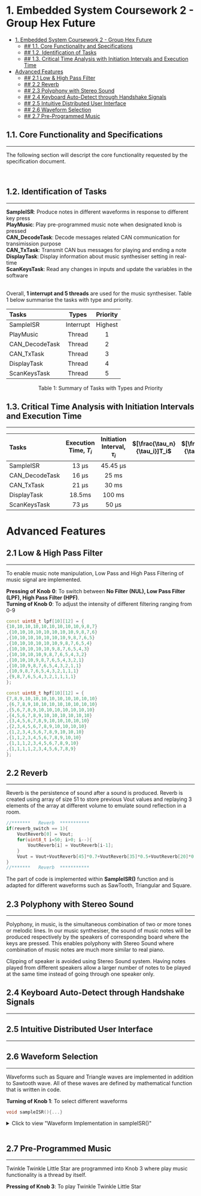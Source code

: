 # 1. Embedded System Coursework 2 - Group Hex Future


- [1. Embedded System Coursework 2 - Group Hex Future](#1-embedded-system-coursework-2---group-hex-future)
  - [## 1.1. Core Functionality and Specifications](#-11-core-functionality-and-specifications)
  - [## 1.2. Identification of Tasks](#-12-identification-of-tasks)
  - [## 1.3. Critical Time Analysis with Initiation Intervals and Execution Time](#-13-critical-time-analysis-with-initiation-intervals-and-execution-time)
- [Advanced Features](#advanced-features)
  - [## 2.1 Low & High Pass Filter](#-21-low--high-pass-filter)
  - [## 2.2 Reverb](#-22-reverb)
  - [## 2.3 Polyphony with Stereo Sound](#-23-polyphony-with-stereo-sound)
  - [## 2.4 Keyboard Auto-Detect through Handshake Signals](#-24-keyboard-auto-detect-through-handshake-signals)
  - [## 2.5 Intuitive Distributed User Interface](#-25-intuitive-distributed-user-interface)
  - [## 2.6 Waveform Selection](#-26-waveform-selection)
  - [## 2.7 Pre-Programmed Music](#-27-pre-programmed-music)

## 1.1. Core Functionality and Specifications
--------------------------------------

The following section will descript the core functionality requested by the specification document.

<br />

## 1.2. Identification of Tasks
--------------------------------------

<b>SampleISR</b>:  Produce notes in different waveforms in response to different key press
<br />
<b>PlayMusic</b>: Play pre-programmed music note when designated knob is pressed
<br />
<b>CAN_DecodeTask</b>: Decode messages related CAN communication for transimission purpose
<br />
<b>CAN_TxTask</b>: Transmit CAN bus messages for playing and ending a note
<br />
<b>DisplayTask</b>: Display information about music synthesiser setting in real-time
<br />
<b>ScanKeysTask</b>: Read any changes in inputs and update the variables in the software

<br />
Overall, <b>1 interrupt and 5 threads</b> are used for the music synthesiser. Table 1 below summarise the tasks with type and priority.

<br />
<center>

| Tasks          |   Types   | Priority |
| :------------- | :-------: | :------: |
| SampleISR      | Interrupt | Highest  |
| PlayMusic      |  Thread   |    1     |
| CAN_DecodeTask |  Thread   |    2     |
| CAN_TxTask     |  Thread   |    3     |
| DisplayTask    |  Thread   |    4     |
| ScanKeysTask   |  Thread   |    5     |

Table 1: Summary of Tasks with Types and Priority
</center>


## 1.3. Critical Time Analysis with Initiation Intervals and Execution Time
--------------------------------------

| Tasks          | Execution Time, $T_i$ | Initiation Interval, $\tau_i$ |  $[\frac{\tau_n}{\tau_i}]T_i$ | $[\frac{T_i}{\tau_i}]$ |
| :------------- | :---------------------------: | :-------------------: | :--------------------------: | :--------------------: |
| SampleISR      |             13 μs             |       45.45 μs        |      
| CAN_DecodeTask |             16 μs             |         25 ms         |   
| CAN_TxTask     |             21 μs             |         30 ms         |   
| DisplayTask    |            18.5ms             |        100 ms         |   
| ScanKeysTask   |             73 μs             |         50 μs         |



# Advanced Features


## 2.1 Low & High Pass Filter
--------------------------------------
To enable music note manipulation, Low Pass and High Pass Filtering of music signal are implemented. 

**Pressing** **of** **Knob** **0**: To switch between **No Filter (NUL), Low Pass Filter (LPF), High Pass Filter (HPF)**.
<br />
**Turning of Knob 0**: To adjust the intensity of different filtering ranging from 0-9

```C++
const uint8_t lpf[10][12] = {
{10,10,10,10,10,10,10,10,10,9,8,7}
,{10,10,10,10,10,10,10,10,9,8,7,6}
,{10,10,10,10,10,10,10,9,8,7,6,5}
,{10,10,10,10,10,10,9,8,7,6,5,4}
,{10,10,10,10,10,9,8,7,6,5,4,3}
,{10,10,10,10,9,8,7,6,5,4,3,2}
,{10,10,10,9,8,7,6,5,4,3,2,1}
,{10,10,9,8,7,6,5,4,3,2,1,1}
,{10,9,8,7,6,5,4,3,2,1,1,1}
,{9,8,7,6,5,4,3,2,1,1,1,1}
};

const uint8_t hpf[10][12] = {
{7,8,9,10,10,10,10,10,10,10,10,10}
,{6,7,8,9,10,10,10,10,10,10,10,10}
,{5,6,7,8,9,10,10,10,10,10,10,10}
,{4,5,6,7,8,9,10,10,10,10,10,10}
,{3,4,5,6,7,8,9,10,10,10,10,10}
,{2,3,4,5,6,7,8,9,10,10,10,10}
,{1,2,3,4,5,6,7,8,9,10,10,10}
,{1,1,2,3,4,5,6,7,8,9,10,10}
,{1,1,1,2,3,4,5,6,7,8,9,10}
,{1,1,1,1,2,3,4,5,6,7,8,9}
};
```


## 2.2 Reverb
--------------------------------------

Reverb is the persistence of sound after a sound is produced. Reverb is created using array of size 51 to store previous Vout values and replaying 3 elements of the array at different volume to emulate sound reflection in a room.

```C++
//*******   Reverb  ***********
if(reverb_switch == 1){
    VoutReverb[0] = Vout;
    for(uint8_t i=50; i>0; i--){
        VoutReverb[i] = VoutReverb[i-1];
    }
    Vout = Vout+VoutReverb[45]*0.7+VoutReverb[35]*0.5+VoutReverb[20]*0.2;
}
//*******   Reverb  ***********
```

The part of code is implemented within **SampleISR()** function and is adapted for different waveforms such as SawTooth, Triangular and Square.


## 2.3 Polyphony with Stereo Sound
--------------------------------------
Polyphony, in music, is the simultaneous combination of two or more tones or melodic lines. In our music synthesiser, the sound of music notes will be produced respectively by the speakers of corresponding board where the keys are pressed. This enables polyphony with Stereo Sound where combination of music notes are much more similar to real piano.

Clipping of speaker is avoided using Stereo Sound system. Having notes played from different speakers allow a larger number of notes to be played at the same time instead of going through one speaker only. 

## 2.4 Keyboard Auto-Detect through Handshake Signals
--------------------------------------

## 2.5 Intuitive Distributed User Interface
--------------------------------------

## 2.6 Waveform Selection
--------------------------------------

Waveforms such as Square and Triangle waves are implemented in addition to Sawtooth wave. All of these waves are defined by mathematical function that is written in code.

**Turning of Knob 1**: To select different waveforms

```C++
void sampleISR(){...}
```
<details>
<summary>Click to view "Waveform Implementation in sampleISR()" </summary>

```C++
void sampleISR()
{
    int32_t Vout = 0;
    if(waveform_mode == 0){ //generate sawtooth wave
        if(filter_mode == 2){
            for (uint8_t i=0;i<keypressed_pointer;i++){
                phaseAcc[i] += (currentStepSize[i]*195225/10)*hpf[var0][keypressed[i]];
            }
        }else if(filter_mode == 1){
            for (uint8_t i=0;i<keypressed_pointer;i++){
                phaseAcc[i] += (currentStepSize[i]*195225/10)*lpf[var0][keypressed[i]];
            }
        }
        else{
            for (uint8_t i=0;i<keypressed_pointer;i++){
                phaseAcc[i] += (currentStepSize[i]*195225);
            }
        }
        
        for (uint8_t i=0;i<keypressed_pointer;i++){
            Vout += (phaseAcc[i] >> 24);
        }
        Vout = Vout >> (8 - int(volume) / 2);  

        //*******   Reverb  ***********
        if(reverb_switch == 1){
            VoutReverb[0] = Vout;
            for(uint8_t i=50; i>0; i--){
                VoutReverb[i] = VoutReverb[i-1];
            }
            Vout = Vout+VoutReverb[45]*0.7+VoutReverb[35]*0.5+VoutReverb[20]*0.2;
        }
        //*******   Reverb  ***********
        analogWrite(OUTR_PIN, Vout + 128);

    }else if(waveform_mode == 1){ //generate triangular wave

        if (filter_mode == 2){
            for (uint8_t i = 0; i < keypressed_pointer; i++){
                phaseAcc[i] += (currentStepSize[i] * 195225 / 10) * hpf[var0][keypressed[i]];
            }
        }
        else if (filter_mode == 1){
            for (uint8_t i = 0; i < keypressed_pointer; i++){
                phaseAcc[i] += (currentStepSize[i] * 195225 / 10) * lpf[var0][keypressed[i]];
            }
        }
        else{
            for (uint8_t i = 0; i < keypressed_pointer; i++){
                phaseAcc[i] += (currentStepSize[i] * 195225);
            }
        }
        for (uint8_t i = 0; i < keypressed_pointer; i++){
            Vout += (phaseAcc[i] >> 24);
        }

        if (Vout < 0){
            Vout = 128 + (Vout >> (8 - int(volume) / 2)) *4;
        }
        else{
            Vout = 127 - (Vout >> (8 - int(volume) / 2)) *4;
        }

        //*******   Reverb  ***********
        if(reverb_switch == 1){
            VoutReverb[0] = Vout;
            for(uint8_t i=50; i>0; i--){
                VoutReverb[i] = VoutReverb[i-1];
            }
            Vout = Vout+VoutReverb[45]*0.7+VoutReverb[35]*0.5+VoutReverb[20]*0.2;
        }
        //*******   Reverb  ***********
        analogWrite(OUTR_PIN, Vout);

    }else if(waveform_mode == 2){ //generate square wave
        if (filter_mode == 2){
            for (uint8_t i = 0; i < keypressed_pointer; i++){
                phaseAcc[i] += (currentStepSize[i] * 195225 / 10) * hpf[var0][keypressed[i]];
            }
        }
        else if (filter_mode == 1){
            for (uint8_t i = 0; i < keypressed_pointer; i++){
                phaseAcc[i] += (currentStepSize[i] * 195225 / 10) * lpf[var0][keypressed[i]];
            }
        }
        else{
            for (uint8_t i = 0; i < keypressed_pointer; i++){
                phaseAcc[i] += (currentStepSize[i] * 195225);
            }
        }
        int32_t Vout_intermediate = 0;
        for (uint8_t i = 0; i < keypressed_pointer; i++){
            Vout_intermediate += (phaseAcc[i] >> 24);
        }
        Vout_intermediate = Vout_intermediate >> (8 - int(volume) / 2);
        if (Vout_intermediate > 0){
            Vout = INT32_MAX >> 24;
            Vout = Vout >> (8 - int(volume) / 2);
        }
        else{
            Vout = INT32_MIN >> 24;
            Vout = Vout >> (8 - int(volume) / 2);
        }

        //*******   Reverb  ***********
        if(reverb_switch == 1){
            VoutReverb[0] = Vout;
            for(uint8_t i=50; i>0; i--){
                VoutReverb[i] = VoutReverb[i-1];
            }
            Vout = Vout+VoutReverb[45]*0.7+VoutReverb[35]*0.5+VoutReverb[20]*0.2;
        }
        //*******   Reverb  ***********
        analogWrite(OUTR_PIN, Vout + 128);
    }

}
```
</details>

<br />

## 2.7 Pre-Programmed Music 
--------------------------------------

Twinkle Twinkle Little Star are programmed into Knob 3 where play music functionality is a thread by itself.


**Pressing of Knob 3**: To play Twinkle Twinkle Little Star

